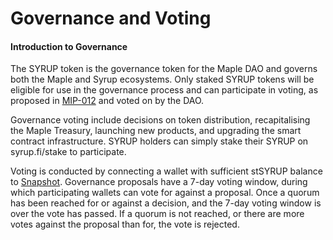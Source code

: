# Governance and Voting

#### **Introduction to Governance** <a href="#introduction-to-governance" id="introduction-to-governance"></a>

The SYRUP token is the governance token for the Maple DAO and governs both the Maple and Syrup ecosystems. Only staked SYRUP tokens will be eligible for use in the governance process and can participate in voting, as proposed in [MIP-012](https://community.maple.finance/t/mip-012-stsyrup-as-the-sole-governance-token-of-the-maple-finance-ecosystem/348) and voted on by the DAO.&#x20;

Governance voting include decisions on token distribution, recapitalising the Maple Treasury, launching new products, and upgrading the smart contract infrastructure. SYRUP holders can simply stake their SYRUP on syrup.fi/stake to participate.&#x20;

Voting is conducted by connecting a wallet with sufficient stSYRUP balance to [Snapshot](https://snapshot.org/#/maple.eth). Governance proposals have a 7-day voting window, during which participating wallets can vote for against a proposal. Once a quorum has been reached for or against a decision, and the 7-day voting window is over the vote has passed. If a quorum is not reached, or there are more votes against the proposal than for, the vote is rejected.
